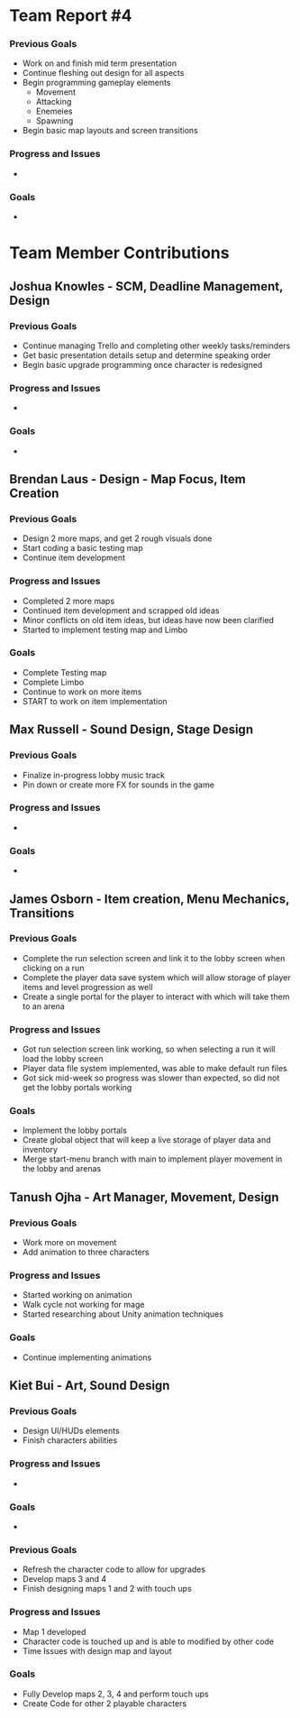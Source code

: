 # Team Report #4

### Previous Goals

* Work on and finish mid term presentation
* Continue fleshing out design for all aspects
* Begin programming gameplay elements
  * Movement
  * Attacking
  * Enemeies
  * Spawning
 * Begin basic map layouts and screen transitions

### Progress and Issues

* 

### Goals

* 

# Team Member Contributions

## Joshua Knowles \- SCM, Deadline Management, Design

### Previous Goals

* Continue managing Trello and completing other weekly tasks/reminders
* Get basic presentation details setup and determine speaking order
* Begin basic upgrade programming once character is redesigned

### Progress and Issues

* 

### Goals

* 

## Brendan Laus \- Design \- Map Focus, Item Creation

### Previous Goals

* Design 2 more maps, and get 2 rough visuals done
* Start coding a basic testing map
* Continue item development

### Progress and Issues

* Completed 2 more maps
* Continued item development and scrapped old ideas
* Minor conflicts on old item ideas, but ideas have now been clarified
* Started to implement testing map and Limbo

### Goals
* Complete Testing map
* Complete Limbo
* Continue to work on more items
* START to work on item implementation

## Max Russell \- Sound Design, Stage Design

### Previous Goals

* Finalize in-progress lobby music track
* Pin down or create more FX for sounds in the game

### Progress and Issues

* 

### Goals

* 

## James Osborn \- Item creation, Menu Mechanics, Transitions

### Previous Goals

* Complete the run selection screen and link it to the lobby screen when clicking on a run
* Complete the player data save system which will allow storage of player items and level progression as well
* Create a single portal for the player to interact with which will take them to an arena

### Progress and Issues

* Got run selection screen link working, so when selecting a run it will load the lobby screen
* Player data file system implemented, was able to make default run files
* Got sick mid-week so progress was slower than expected, so did not get the lobby portals working

### Goals

* Implement the lobby portals
* Create global object that will keep a live storage of player data and inventory
* Merge start-menu branch with main to implement player movement in the lobby and arenas

## Tanush Ojha \- Art Manager, Movement, Design

### Previous Goals

* Work more on movement
* Add animation to three characters

### Progress and Issues

* Started working on animation
* Walk cycle not working for mage
* Started researching about Unity animation techniques

### Goals

* Continue implementing animations

## Kiet Bui \- Art, Sound Design

### Previous Goals

* Design UI/HUDs elements
* Finish characters abilities

### Progress and Issues

* 

### Goals

* 

### Previous Goals

* Refresh the character code to allow for upgrades
* Develop maps 3 and 4
* Finish designing maps 1 and 2 with touch ups

### Progress and Issues

* Map 1 developed
* Character code is touched up and is able to modified by other code
* Time Issues with design map and layout

### Goals

* Fully Develop maps 2, 3, 4 and perform touch ups
* Create Code for other 2 playable characters
